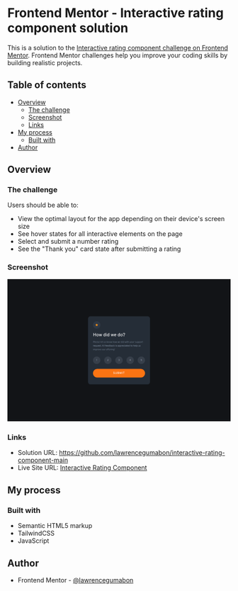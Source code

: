 # Frontend Mentor - Interactive rating component solution

This is a solution to the [Interactive rating component challenge on Frontend Mentor](https://www.frontendmentor.io/challenges/interactive-rating-component-koxpeBUmI). Frontend Mentor challenges help you improve your coding skills by building realistic projects.

## Table of contents

- [Overview](#overview)
  - [The challenge](#the-challenge)
  - [Screenshot](#screenshot)
  - [Links](#links)
- [My process](#my-process)
  - [Built with](#built-with)
- [Author](#author)

## Overview

### The challenge

Users should be able to:

- View the optimal layout for the app depending on their device's screen size
- See hover states for all interactive elements on the page
- Select and submit a number rating
- See the "Thank you" card state after submitting a rating

### Screenshot

![](dist\images\screenshot.png)

### Links

- Solution URL: https://github.com/lawrencegumabon/interactive-rating-component-main
- Live Site URL: [Interactive Rating Component](https://interactive-rating-628480.netlify.app/)

## My process

### Built with

- Semantic HTML5 markup
- TailwindCSS
- JavaScript

## Author

- Frontend Mentor - [@lawrencegumabon](https://www.frontendmentor.io/profile/lawrencegumabon)
